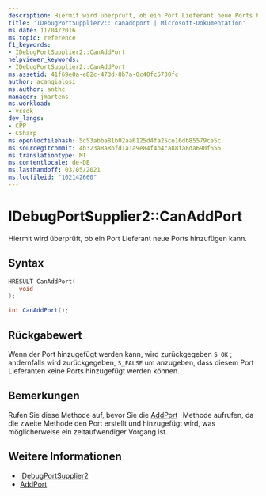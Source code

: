 ```yaml
---
description: Hiermit wird überprüft, ob ein Port Lieferant neue Ports hinzufügen kann.
title: 'IDebugPortSupplier2:: canaddport | Microsoft-Dokumentation'
ms.date: 11/04/2016
ms.topic: reference
f1_keywords:
- IDebugPortSupplier2::CanAddPort
helpviewer_keywords:
- IDebugPortSupplier2::CanAddPort
ms.assetid: 41f69e0a-e82c-473d-8b7a-0c40fc5730fc
author: acangialosi
ms.author: anthc
manager: jmartens
ms.workload:
- vssdk
dev_langs:
- CPP
- CSharp
ms.openlocfilehash: 5c53abba81b02aa6125d4fa25ce16db85579ce5c
ms.sourcegitcommit: 4b323a8a8bfd1a1a9e84f4b4ca88fa8da690f656
ms.translationtype: MT
ms.contentlocale: de-DE
ms.lasthandoff: 03/05/2021
ms.locfileid: "102142660"
---
```

# <a name="idebugportsupplier2canaddport"></a>IDebugPortSupplier2::CanAddPort
Hiermit wird überprüft, ob ein Port Lieferant neue Ports hinzufügen kann.

## <a name="syntax"></a>Syntax

```cpp
HRESULT CanAddPort( 
   void 
);
```

```csharp
int CanAddPort();
```

## <a name="return-value"></a>Rückgabewert
 Wenn der Port hinzugefügt werden kann, wird zurückgegeben `S_OK` ; andernfalls wird zurückgegeben, `S_FALSE` um anzugeben, dass diesem Port Lieferanten keine Ports hinzugefügt werden können.

## <a name="remarks"></a>Bemerkungen
 Rufen Sie diese Methode auf, bevor Sie die [AddPort](../../../extensibility/debugger/reference/idebugportsupplier2-addport.md) -Methode aufrufen, da die zweite Methode den Port erstellt und hinzugefügt wird, was möglicherweise ein zeitaufwendiger Vorgang ist.

## <a name="see-also"></a>Weitere Informationen
- [IDebugPortSupplier2](../../../extensibility/debugger/reference/idebugportsupplier2.md)
- [AddPort](../../../extensibility/debugger/reference/idebugportsupplier2-addport.md)
